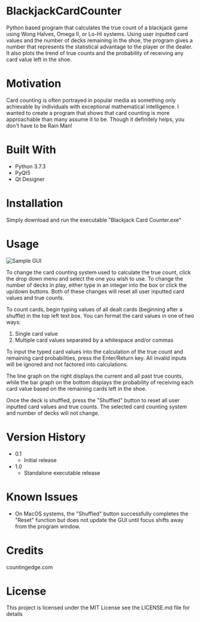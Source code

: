 ﻿# BlackjackCardCounter
Python based program that calculates the true count of a blackjack game using Wong Halves, Omega II, or Lo-Hi systems.  Using user inputted card values and the number of decks remaining in the shoe, the program gives a number that represents the statistical advantage to the player or the dealer.
It also plots the trend of true counts and the probability of receiving any card value left in the shoe.

# Motivation
Card counting is often portrayed in popular media as something only achievable by individuals with exceptional mathematical intelligence. I wanted to create a program that shows that card counting is more approachable than many assume it to be. Though it definitely helps, you don't have to be Rain Man!

# Built With
 - Python 3.7.3
 - PyQt5
 - Qt Designer

# Installation
Simply download and run the executable "Blackjack Card Counter.exe"

# Usage
![Sample GUI](https://i.imgur.com/8A37aR8.png)

To change the card counting system used to calculate the true count, click the drop down menu and select the one you wish to use. To change the number of decks in play, either type in an integer into the box or click the up/down buttons. Both of these changes will reset all user inputted card values and true counts.

To count cards, begin typing values of all dealt cards (beginning after a shuffle) in the top left text box. You can format the card values in one of two ways: 

 1. Single card value 
 2. Multiple card values separated by a whitespace and/or commas

To input the typed card values into the calculation of the true count and remaining card probabilities, press the Enter/Return key. All invalid inputs will be ignored and not factored into calculations.

The line graph on the right displays the current and all past true counts, while the bar graph on the bottom displays the probability of receiving each card value based on the remaining cards left in the shoe.

Once the deck is shuffled, press the "Shuffled" button to reset all user inputted card values and true counts. The selected card counting system and number of decks will not change.

# Version History
 - 0.1
	 - Initial release
 - 1.0
	 - Standalone executable release

# Known Issues
 - On MacOS systems, the "Shuffled" button successfully completes the "Reset" function but does not update the GUI until focus shifts away from the program window.

# Credits
countingedge.com

# License
This project is licensed under the MIT License
see the LICENSE.md file for details

